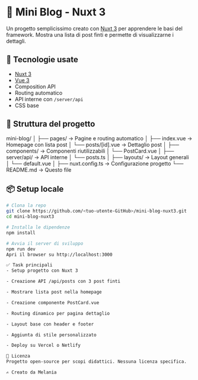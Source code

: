 # 📝 Mini Blog - Nuxt 3

Un progetto semplicissimo creato con [Nuxt 3](https://nuxt.com/) per apprendere le basi del framework. Mostra una lista di post finti e permette di visualizzarne i dettagli.

## 🚀 Tecnologie usate

- [Nuxt 3](https://nuxt.com/)
- [Vue 3](https://vuejs.org/)
- Composition API
- Routing automatico
- API interne con `/server/api`
- CSS base

## 📁 Struttura del progetto
mini-blog/
│
├── pages/ → Pagine e routing automatico
│ ├── index.vue → Homepage con lista post
│ └── posts/[id].vue → Dettaglio post
│
├── components/ → Componenti riutilizzabili
│ └── PostCard.vue
│
├── server/api/ → API interne
│ └── posts.ts
│
├── layouts/ → Layout generali
│ └── default.vue
│
├── nuxt.config.ts → Configurazione progetto
└── README.md → Questo file

## 📦 Setup locale

```bash
# Clona la repo
git clone https://github.com/<tuo-utente-GitHub>/mini-blog-nuxt3.git
cd mini-blog-nuxt3

# Installa le dipendenze
npm install

# Avvia il server di sviluppo
npm run dev
Apri il browser su http://localhost:3000

✅ Task principali
- Setup progetto con Nuxt 3

- Creazione API /api/posts con 3 post finti

- Mostrare lista post nella homepage

- Creazione componente PostCard.vue

- Routing dinamico per pagina dettaglio

- Layout base con header e footer

- Aggiunta di stile personalizzato

- Deploy su Vercel o Netlify

📄 Licenza
Progetto open-source per scopi didattici. Nessuna licenza specifica.

✍️ Creato da Melania
